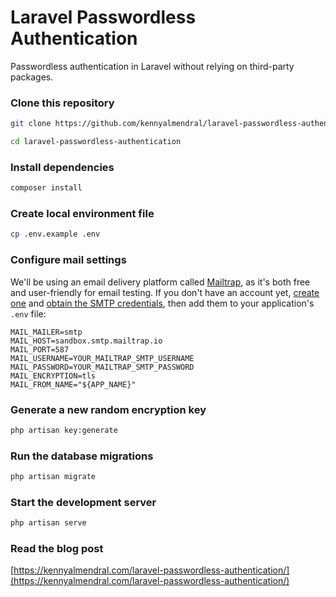 # Laravel Passwordless Authentication

Passwordless authentication in Laravel without relying on third-party packages.

### Clone this repository
```bash
git clone https://github.com/kennyalmendral/laravel-passwordless-authentication.git

cd laravel-passwordless-authentication
```

### Install dependencies
```bash
composer install
```

### Create local environment file
```bash
cp .env.example .env
```

### Configure mail settings
We'll be using an email delivery platform called [Mailtrap](https://mailtrap.io/), as it's both free and user-friendly for email testing. If you don't have an account yet, [create one](https://mailtrap.io/register/signup) and [obtain the SMTP credentials](https://help.mailtrap.io/article/5-testing-integration), then add them to your application's `.env` file:

```git
MAIL_MAILER=smtp
MAIL_HOST=sandbox.smtp.mailtrap.io
MAIL_PORT=587
MAIL_USERNAME=YOUR_MAILTRAP_SMTP_USERNAME
MAIL_PASSWORD=YOUR_MAILTRAP_SMTP_PASSWORD
MAIL_ENCRYPTION=tls
MAIL_FROM_NAME="${APP_NAME}"
```

### Generate a new random encryption key
```bash
php artisan key:generate
```

### Run the database migrations
```bash
php artisan migrate
```

### Start the development server
```bash
php artisan serve
```

### Read the blog post
[https://kennyalmendral.com/laravel-passwordless-authentication/](https://kennyalmendral.com/laravel-passwordless-authentication/)

